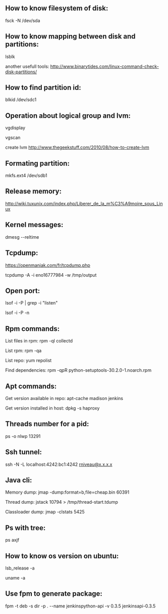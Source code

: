 How to know filesystem of disk:
-------------------------------
fsck -N /dev/sda

How to know mapping between disk and partitions:
------------------------------------------------
lsblk

another usefull tools: http://www.binarytides.com/linux-command-check-disk-partitions/

How to find partition id:
-------------------------

blkid /dev/sdc1


Operation about logical group and lvm:
--------------------------------------
vgdisplay

vgscan

create lvm http://www.thegeekstuff.com/2010/08/how-to-create-lvm


Formating partition:
--------------------
mkfs.ext4 /dev/sdb1


Release memory:
---------------
http://wiki.tuxunix.com/index.php/Liberer_de_la_m%C3%A9moire_sous_Linux


Kernel messages:
----------------
dmesg --reltime


Tcpdump:
--------
https://openmaniak.com/fr/tcpdump.php

tcpdump  -A -i  eno16777984  -w /tmp/output


Open port:
----------
lsof -i -P | grep -i "listen"

lsof -i  -P -n

Rpm commands:
-------------
List files in rpm: rpm -ql collectd

List rpm: rpm -qa

List repo: yum repolist

Find dependencies: rpm -qpR python-setuptools-30.2.0-1.noarch.rpm


Apt commands:
-------------
Get version available in repo: apt-cache madison jenkins

Get version installed in host: dpkg -s haproxy


Threads number for a pid:
-------------------------
ps -o nlwp 13291


Ssh tunnel:
-----------
ssh -N -L localhost:4242:bc1:4242 rniveau@x.x.x.x


Java cli:
---------
Memory dump: jmap -dump:format=b,file=cheap.bin 60391

Thread dump: jstack 10794 > /tmp/thread-start.tdump

Classloader dump: jmap -clstats 5425


Ps with tree:
-------------

ps axjf

How to know os version on ubuntu:
---------------------------------

lsb_release -a

uname -a

Use fpm to generate package:
----------------------------

fpm  -t deb -s dir -p . --name jenkinspython-api -v 0.3.5  jenkinsapi-0.3.5

